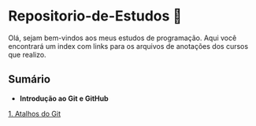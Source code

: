 # Repositorio-de-Estudos 📘

Olá, sejam bem-vindos aos meus estudos de programação. Aqui você encontrará um index com links para os arquivos de anotações dos cursos que realizo.

## Sumário

- **Introdução ao Git e GitHub**

[1. Atalhos do Git](https://github.com/luscverse/Repositorio-de-Estudos/blob/db57945b06f3d153adb59b55d2130bd0fdb9368c/Introdu%C3%A7%C3%A3o%20ao%20Git%20&%20GitHub/Atalhos-Git.md)